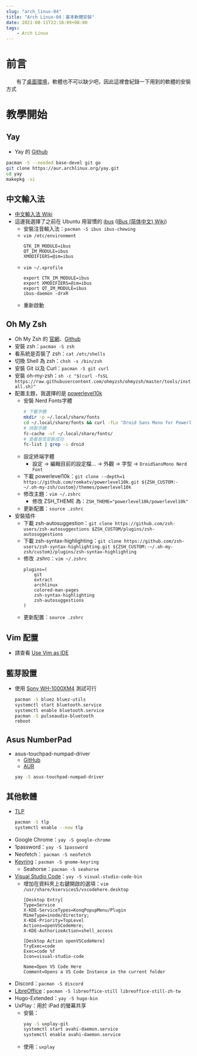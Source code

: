 ```yaml
---
slug: "arch_linux-04"
title: "Arch Linux-04：基本軟體安裝"
date: 2021-08-11T22:18:09+08:00
tags:
    - Arch Linux
---
```

# 前言
&emsp;&emsp;有了[桌面環境](../arch_linux-03)，軟體也不可以缺少吧，因此這裡會紀錄一下用到的軟體的安裝方式

# 教學開始
## Yay
- Yay 的 [Github](https://github.com/Jguer/yay)
```bash
pacman -S --needed base-devel git go
git clone https://aur.archlinux.org/yay.git
cd yay
makepkg -si
```
## 中文輸入法
- [中文輸入法 Wiki](https://wiki.archlinux.org/title/Localization_(%E6%AD%A3%E9%AB%94%E4%B8%AD%E6%96%87)/Traditional_Chinese_(%E6%AD%A3%E9%AB%94%E4%B8%AD%E6%96%87)#%E4%B8%AD%E6%96%87%E8%BC%B8%E5%85%A5%E6%B3%95)
- 這邊我選擇了之前在 Ubuntu 用習慣的 [ibus](https://wiki.archlinux.org/title/IBus) ([IBus (简体中文) Wiki](https://wiki.archlinux.org/title/IBus_(%E7%AE%80%E4%BD%93%E4%B8%AD%E6%96%87)))
    - 安裝注音輸入法：`pacman -S ibus ibus-chewing`
    - `vim /etc/environment`
        ```
        GTK_IM_MODULE=ibus
        QT_IM_MODULE=ibus
        XMODIFIERS=@im=ibus
        ```
    - `vim ~/.xprofile`
        ```
        export CTK_IM_MODULE=ibus
        export XMODIFIERS=@im=ibus
        export QT_IM_MODULE=ibus
        ibus-daemon -drxR
        ```
    - 重新啟動
## Oh My Zsh
- Oh My Zsh 的 [官網](https://ohmyz.sh/)、[Github](https://github.com/ohmyzsh/ohmyzsh)
- 安裝 zsh：`pacman -S zsh`
- 看系統是否裝了 zsh：`cat /etc/shells`
- 切換 Shell 為 zsh：`chsh -s /bin/zsh`
- 安裝 Git 以及 Curl：`pacman -S git curl`
- 安裝 oh-my-zsh：`sh -c "$(curl -fsSL https://raw.githubusercontent.com/ohmyzsh/ohmyzsh/master/tools/install.sh)"`
- 配置主題，我選擇的是 [powerlevel10k](https://github.com/romkatv/powerlevel10k)
    - 安裝 Nerd Fonts字體
        ```bash
        # 下載字體
        mkdir -p ~/.local/share/fonts
        cd ~/.local/share/fonts && curl -fLo "Droid Sans Mono for Powerline Nerd Font Complete.otf" https://github.com/ryanoasis/nerd-fonts/raw/master/patched-fonts/DroidSansMono/complete/Droid%20Sans%20Mono%20Nerd%20Font%20Complete.otf
        # 快取字體
        fc-cache -vf ~/.local/share/fonts/
        # 查看是否安裝成功
        fc-list | grep -i droid
        ```
    - 設定終端字體
        - 設定 -> 編輯目前的設定檔... -> 外觀 -> 字型 -> `DroidSansMono Nerd Font`
    - 下載 powerlevel10k：`git clone --depth=1 https://github.com/romkatv/powerlevel10k.git ${ZSH_CUSTOM:-~/.oh-my-zsh/custom}/themes/powerlevel10k`
    - 修改主題：`vim ~/.zshrc`
        - 修改 ZSH_THEME 為：`ZSH_THEME="powerlevel10k/powerlevel10k"`
    - 更新配置：`source .zshrc`
- 安裝插件
    - 下載 zsh-autosuggestion：`git clone https://github.com/zsh-users/zsh-autosuggestions $ZSH_CUSTOM/plugins/zsh-autosuggestions`
    - 下載 zsh-syntax-highlighting：`git clone https://github.com/zsh-users/zsh-syntax-highlighting.git ${ZSH_CUSTOM:-~/.oh-my-zsh/custom}/plugins/zsh-syntax-highlighting`
    - 修改 .zshrc：`vim ~/.zshrc`
        ```
        plugins=(
            git
            extract
            archlinux
            colored-man-pages
            zsh-syntax-highlighting
            zsh-autosuggestions
        )
        ```
    - 更新配置：`source .zshrc`
## Vim 配置
- 請查看 [Use Vim as IDE](https://hackmd.io/SWhC4ublSjCBE7EVb6MbEw)
## 藍芽設置
- 使用 [Sony WH-1000XM4](https://www.sony.com.tw/zh/electronics/headband-headphones/wh-1000xm4) 測試可行
    ```bash
    pacman -S bluez bluez-utils
    systemctl start bluetooth.service
    systemctl enable bluetooth.service
    pacman -S pulseaudio-bluetooth
    reboot
    ```
## Asus NumberPad
- asus-touchpad-numpad-driver
    - [GitHub](https://github.com/mohamed-badaoui/asus-touchpad-numpad-driver)
    - [AUR](https://aur.archlinux.org/packages/asus-touchpad-numpad-driver)
    ```bash
    yay -S asus-touchpad-numpad-driver
    ```
## 其他軟體
- [TLP](https://wiki.archlinux.org/title/TLP)
    ```bash
    pacman -S tlp
    systemctl enable --now tlp
    ```
- Google Chrome：`yay -S google-chrome`
- 1password：`yay -S 1password`
- Neofetch： `pacman -S neofetch`
- [Keyring](https://wiki.archlinux.org/title/GNOME/Keyring)：`pacman -S gnome-keyring`
    - Seahorse：`pacman -S seahorse`
- [Visual Studio Code](https://wiki.archlinux.org/title/Visual_Studio_Code)：`yay -S visual-studio-code-bin`
    - 增加在資料夾上右鍵開啟的選項：`vim /usr/share/kservices5/vscodehere.desktop`
        ```
        [Desktop Entry]
        Type=Service
        X-KDE-ServiceTypes=KonqPopupMenu/Plugin
        MimeType=inode/directory;
        X-KDE-Priority=TopLevel
        Actions=openVSCodeHere;
        X-KDE-AuthorizeAction=shell_access

        [Desktop Action openVSCodeHere]
        TryExec=code
        Exec=code %f
        Icon=visual-studio-code

        Name=Open VS Code Here
        Comment=Opens a VS Code Instance in the current folder
        ```
- Discord：`pacman -S discord`
- [LibreOffice](https://wiki.archlinux.org/title/LibreOffice)：`pacman -S libreoffice-still libreoffice-still-zh-tw`
- Hugo-Extended：`yay -S hugo-bin`
- UxPlay：用於 iPad 的螢幕共享
    - 安裝：
        ```bash
        yay -S uxplay-git
        systemctl start avahi-daemon.service
        systemctl enable avahi-daemon.service
        ```
    - 使用：`uxplay`
